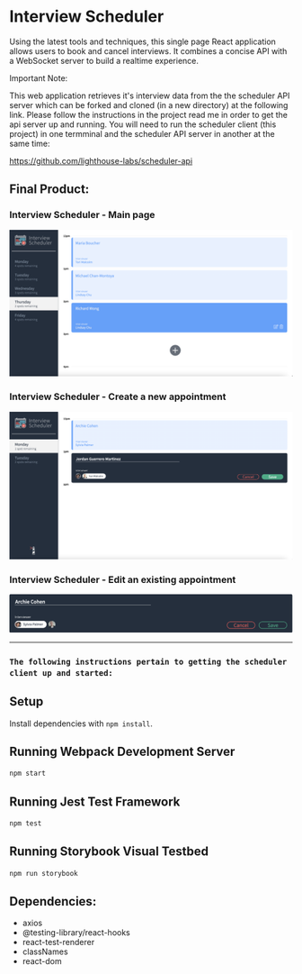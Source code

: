 # Interview Scheduler

Using the latest tools and techniques, this single page React application allows users to book and cancel interviews. It combines a concise API with a WebSocket server to build a realtime experience.

Important Note: 

This web application retrieves it's interview data from the the scheduler API server which can be forked and cloned (in a new directory) at the following link. Please follow the instructions in the project read me in order to get the api server up and running. You will need to run the scheduler client (this project) in one termminal and the scheduler API server in another at the same time: 

https://github.com/lighthouse-labs/scheduler-api

## Final Product:

### Interview Scheduler - Main page

!["Landing page for Interview Scheduler"](https://github.com/jordangm94/scheduler-/blob/master/docs/scheduler-full-page%20view.png?raw=true)

### Interview Scheduler - Create a new appointment

!["Create a new appointment"](https://github.com/jordangm94/scheduler-/blob/master/docs/scheduler-create-new-app.png?raw=true)

### Interview Scheduler - Edit an existing appointment

!["Edit existing appointment"](https://github.com/jordangm94/scheduler-/blob/master/docs/scheduler-edit-existiing-app.png?raw=true)

----
### `The following instructions pertain to getting the scheduler client up and started:` 

## Setup

Install dependencies with `npm install`.

## Running Webpack Development Server

```sh
npm start
```

## Running Jest Test Framework

```sh
npm test
```

## Running Storybook Visual Testbed

```sh
npm run storybook
```

## Dependencies: 
* axios
* @testing-library/react-hooks
* react-test-renderer
* classNames
* react-dom
